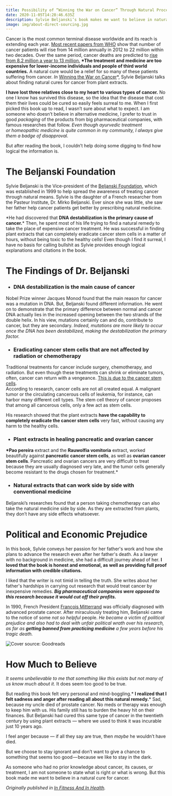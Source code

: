 ```yaml
---
title: Possibility of “Winning the War on Cancer” Through Natural Processes
date: 2020-11-05T14:28:46.635Z
description: Sylvie Beljanski’s book makes me want to believe in natural cancer remedies.
image: img/about-direct-sourcing.jpg
---
```

<!--StartFragment-->

Cancer is the most common terminal disease worldwide and its reach is extending each year. [Most recent papers from WHO](https://edition.cnn.com/2014/02/04/health/who-world-cancer-report/index.html) show that number of cancer patients will rise from 14 million annually in 2012 to 22 million within two decades. Over the same period, cancer deaths are predicted to [rise from 8.2 million a year to 13 million.](https://edition.cnn.com/2014/02/04/health/who-world-cancer-report/index.html) **\*The treatment and medicine are too expensive for lower-income individuals and people of third world countries.** A natural cure would be a relief for so many of these patients suffering from cancer. *In* [Winning the War on Cancer](https://www.goodreads.com/book/show/38312881-winning-the-war-on-cancer)*, Sylvie Beljanski talks about finding natural cures for cancer from plant extracts.

**I have lost three relatives close to my heart to various types of cancer.** No one I know has survived this disease, so the idea that the disease that cost them their lives could be cured so easily feels surreal to me. When I first picked this book up to read, I wasn’t sure about what to expect. I am someone who doesn’t believe in alternative medicine, I prefer to trust in good *packaging* of the products from big pharmaceutical companies, with famous researches that follow. *Even though ayurvedic treatment or homeopathic medicine is quite common in my community, I always give them a badge of disapproval.*

But after reading the book, I couldn’t help doing some digging to find how logical the information is.

# The Beljanski Foundation

Sylvie Beljanski is the Vice-president of the [Beljanski Foundation](https://www.beljanski.org/engl/), which was established in 1999 to help spread the awareness of treating cancer through natural means. Sylvie is the daughter of a French researcher from the Pasteur Institute, Dr. Mirko Beljanski. Ever since she was little, she saw her father help cancer patients get better by prescribing natural medicine.

\*He had discovered that **DNA destabilization is the primary cause of cancer.*** Then, he spent most of his life trying to find a natural remedy to take the place of expensive cancer treatment. He was successful in finding plant extracts that can completely eradicate cancer stem cells in a matter of hours, without being toxic to the healthy cells! Even though I find it surreal, I have no basis for calling bullshit as Sylvie provides enough logical explanations and citations in the book.

<!--StartFragment-->

# The Findings of Dr. Beljanski

* ### **DNA destabilization is the main cause of cancer**

Nobel Prize winner Jacques Monod found that the main reason for cancer was a mutation in DNA. But, Beljanski found different information. He went on to demonstrate that the primary difference between normal and cancer DNA actually lies in the increased opening between the two strands of the double helix. In his view, mutations certainly can and do, contribute to cancer, but they are secondary. *Indeed, mutations are more likely to occur once the DNA has been destabilized, making the destabilization the primary factor.*

* ### **Eradicating cancer stem cells that are not affected by radiation or chemotherapy**

Traditional treatments for cancer include surgery, chemotherapy, and radiation. But even though these treatments can shrink or eliminate tumors, often, cancer can return with a vengeance. [This is due to the cancer stem cells](https://med.stanford.edu/ludwigcenter/overview/theory.html).\
According to research, cancer cells are not all created equal. A malignant tumor or the circulating cancerous cells of leukemia, for instance, can harbor many different cell types. The stem cell theory of cancer proposes that among all cancerous cells, only a few act as stem cells.

His research showed that the plant extracts **have the capability to completely eradicate the cancer stem cells** very fast, without causing any harm to the healthy cells.

* ### **Plant extracts in healing pancreatic and ovarian cancer**

**\*Pao pereira** extract and the **Rauwolfia vomitoria** extract, worked beautifully against **pancreatic cancer stem cells**, as well as **ovarian cancer stem cells**. Pancreatic and ovarian cancers are very difficult to treat because they are usually diagnosed very late, and the tumor cells generally become resistant to the drugs chosen for treatment.*

* ### **Natural extracts that can work side by side with conventional medicine**

Beljanski’s researches found that a person taking chemotherapy can also take the natural medicine side by side. As they are extracted from plants, they don’t have any side effects whatsoever.

# Political and Economic Prejudice

In this book, Sylvie conveys her passion for her father's work and how she plans to advance the research even after her father's death. As a lawyer with no background in medicine, she had a difficult journey ahead of her. **I loved that the book is honest and emotional, as well as providing full proof information with credible citations.**

I liked that the writer is not timid in telling the truth. She writes about her father's hardships in carrying out research that would treat cancer by inexpensive remedies. ***Big pharmaceutical companies were opposed to this research because it would cut off their profits.***

In 1990, French President [François Mitterrand](https://en.wikipedia.org/wiki/Fran%C3%A7ois_Mitterrand) was officially diagnosed with advanced prostate cancer. After miraculously treating him, Beljanski came to the notice of some *not so helpful* people. *He became a victim of political prejudice and also had to deal with unfair political wrath over his research, as far as **getting banned from practicing medicine** a few years before his tragic death.*

![](img/38312881._sy475_.jpg "Cover source: Goodreads")

<!--StartFragment-->

# How Much to Believe

*It seems unbelievable to me that something like this exists but not many of us know much about it.* It does seem too good to be true.

But reading this book felt very personal and mind-boggling.* **I realized that I felt sadness and anger after reading all about this natural remedy.*** Sad, because my uncle died of prostate cancer. No meds or therapy was enough to keep him with us. His family still has to burden the heavy hit on their finances. But Beljanski had cured this same type of cancer in the twentieth century by using plant extracts — where we used to think it was incurable just 10 years ago.

I feel anger because — if all they say are true, then *maybe* he wouldn’t have died.

But we choose to stay ignorant and don’t want to give a chance to something that seems too good — because we like to stay in the dark.

As someone who had no prior knowledge about cancer, its causes, or treatment, I am not someone to state what is right or what is wrong. But this book made me want to believe in a natural cure for cancer.

*Originally published in [In Fitness And In Health](https://medium.com/in-fitness-and-in-health/possibility-of-winning-the-war-on-cancer-through-natural-processes-95de16a3d50d?source=friends_link&sk=b5f665db576ff6266a24ce360f6b7f29).*

<!--EndFragment-->

<!--EndFragment-->

<!--EndFragment-->